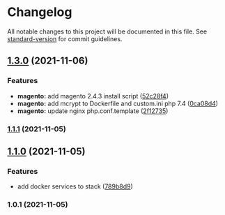 # Changelog

All notable changes to this project will be documented in this file. See [standard-version](https://github.com/conventional-changelog/standard-version) for commit guidelines.

## [1.3.0](https://github.com/evgeniizab/magestack/compare/v1.2.0...v1.3.0) (2021-11-06)


### Features

* **magento:** add magento 2.4.3 install script ([52c28f4](https://github.com/evgeniizab/magestack/commit/52c28f43a3cb21d2c21b0364db18dc2f5fb34a9f))
* **magento:** add mcrypt to Dockerfile and custom.ini php 7.4 ([0ca08d4](https://github.com/evgeniizab/magestack/commit/0ca08d44c593a2011aee971e2414c6874a2f3209))
* **magento:** update nginx php.conf.template ([2f12735](https://github.com/evgeniizab/magestack/commit/2f12735795f9ca7c1d69bee4976aa86f38daeea4))

### [1.1.1](https://github.com/evgeniizab/magestack/compare/v1.1.0...v1.1.1) (2021-11-05)

## [1.1.0](https://github.com/evgeniizab/magestack/compare/v1.0.1...v1.1.0) (2021-11-05)


### Features

* add docker services to stack ([789b8d9](https://github.com/evgeniizab/magestack/commit/789b8d9565c9dfb30f79c59ff6dc1cb76886e37d))

### 1.0.1 (2021-11-05)
